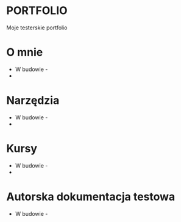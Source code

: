 # PORTFOLIO
Moje testerskie portfolio

# O mnie
- W budowie -
- 
# Narzędzia
- W budowie -
- 
# Kursy
- W budowie -
- 
# Autorska dokumentacja testowa
- W budowie - 

